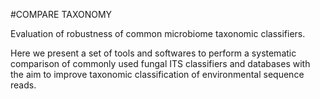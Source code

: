 #COMPARE TAXONOMY

Evaluation of robustness of common microbiome taxonomic classifiers.

Here we present a set of tools and softwares to perform a systematic comparison of commonly used fungal ITS classifiers and databases with the aim to improve taxonomic classification of environmental sequence reads.


